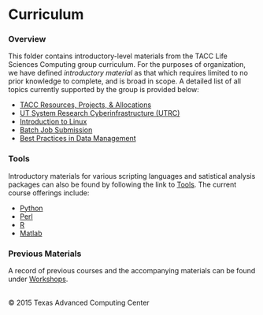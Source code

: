 # Curriculum

### Overview

This folder contains introductory-level materials from the TACC Life Sciences Computing group curriculum. For the purposes of organization, we have defined *introductory material* as that which requires limited to no prior knowledge to complete, and is broad in scope. A detailed list of all topics currently supported by the group is provided below:

* [TACC Resources, Projects, &amp; Allocations](TACC)
* [UT System Research Cyberinfrastructure \(UTRC\)](UTRC)
* [Introduction to Linux](IntroToLinux)
* [Batch Job Submission](JobSubmission)
* [Best Practices in Data Management](DataManagement)

### Tools

Introductory materials for various scripting languages and satistical analysis packages can also be found by following the link to [Tools](Tools). The current course offerings include:

* [Python](Tools/Python)
* [Perl](Tools/Perl)
* [R](Tools/R)
* [Matlab](Tools/Matlab)

### Previous Materials

A record of previous courses and the accompanying materials can be found under [Workshops](../Workshops).

<br>
&copy; 2015 Texas Advanced Computing Center

